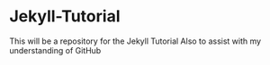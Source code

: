 # Jekyll-Tutorial
This will be a repository for the Jekyll Tutorial
Also to assist with my understanding of GitHub
